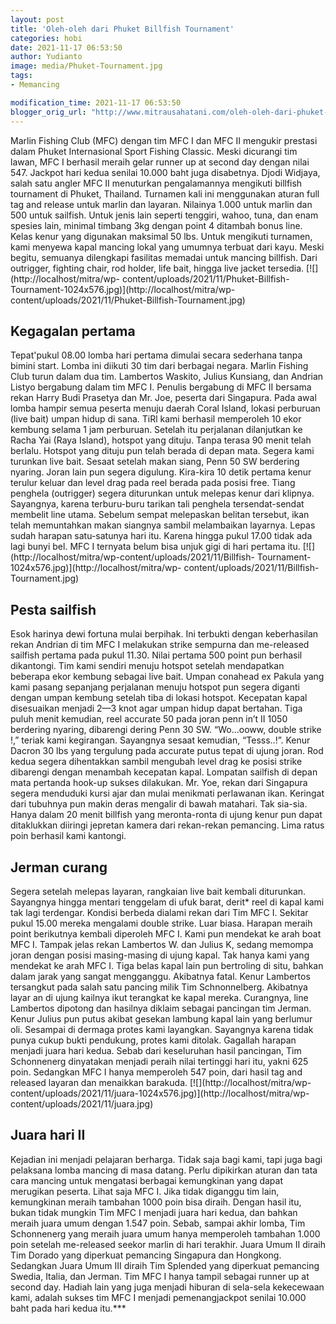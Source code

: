 ```yaml
---
layout: post
title: 'Oleh-oleh dari Phuket Billfish Tournament'
categories: hobi
date: 2021-11-17 06:53:50
author: Yudianto
image: media/Phuket-Tournament.jpg
tags:
- Memancing

modification_time: 2021-11-17 06:53:50
blogger_orig_url: "http://www.mitrausahatani.com/oleh-oleh-dari-phuket-billfish.html"
---
```


Marlin Fishing Club (MFC) dengan tim MFC I dan MFC II mengukir prestasi dalam
Phuket Internasional Sport Fishing Classic. Meski dicurangi tim lawan, MFC I
berhasil meraih gelar runner up at second day dengan nilai 547. Jackpot hari
kedua senilai 10.000 baht juga disabetnya. Djodi Widjaya, salah satu angler
MFC II menuturkan pengalamannya mengikuti billfish tournament di Phuket,
Thailand. Turnamen kali ini menggunakan aturan full tag and release untuk
marlin dan layaran. Nilainya 1.000 untuk marlin dan 500 untuk sailfish. Untuk
jenis lain seperti tenggiri, wahoo, tuna, dan enam spesies lain, minimal
timbang 3kg dengan point 4 ditambah bonus line. Kelas kenur yang digunakan
maksimal 50 lbs. Untuk mengikuti turnamen, kami menyewa kapal mancing lokal
yang umumnya terbuat dari kayu. Meski begitu, semuanya dilengkapi fasilitas
memadai untuk mancing billfish. Dari outrigger, fighting chair, rod holder,
life bait, hingga live jacket tersedia. [![](http://localhost/mitra/wp-
content/uploads/2021/11/Phuket-Billfish-
Tournament-1024x576.jpg)](http://localhost/mitra/wp-
content/uploads/2021/11/Phuket-Billfish-Tournament.jpg)

## Kegagalan pertama

Tepat'pukul 08.00 lomba hari pertama dimulai secara sederhana tanpa bimini
start. Lomba ini diikuti 30 tim dari berbagai negara. Marlin Fishing Club
turun dalam dua tim. Lambertos Waskito, Julius Kunsiang, dan Andrian Listyo
bergabung dalam tim MFC I. Penulis bergabung di MFC II bersama rekan Harry
Budi Prasetya dan Mr. Joe, peserta dari Singapura. Pada awal lomba hampir
semua peserta menuju daerah Coral Island, lokasi perburuan (live bait) umpan
hidup di sana. TiRl kami berhasil memperoleh 10 ekor kembung selama 1 jam
perburuan. Setelah itu perjalanan dilanjutkan ke Racha Yai (Raya Island),
hotspot yang dituju. Tanpa terasa 90 menit telah berlalu. Hotspot yang dituju
pun telah berada di depan mata. Segera kami turunkan live bait. Sesaat setelah
makan siang, Penn 50 SW berdering nyaring. Joran lain pun segera digulung.
Kira-kira 10 detik pertama kenur terulur keluar dan level drag pada reel
berada pada posisi free. Tiang penghela (outrigger) segera diturunkan untuk
melepas kenur dari klipnya. Sayangnya, karena terburu-buru tarikan tali
penghela tersendat-sendat membelit line utama. Sebelum sempat melepaskan
belitan tersebut, ikan telah memuntahkan makan siangnya sambil melambaikan
layarnya. Lepas sudah harapan satu-satunya hari itu. Karena hingga pukul 17.00
tidak ada lagi bunyi bel. MFC I ternyata belum bisa unjuk gigi di hari pertama
itu. [![](http://localhost/mitra/wp-content/uploads/2021/11/Billfish-
Tournament-1024x576.jpg)](http://localhost/mitra/wp-
content/uploads/2021/11/Billfish-Tournament.jpg)

## Pesta sailfish

Esok harinya dewi fortuna mulai berpihak. Ini terbukti dengan keberhasilan
rekan Andrian di tim MFC I melakukan strike sempurna dan me-released sailfish
pertama pada pukul 11.30. Nilai pertama 500 point pun berhasil dikantongi. Tim
kami sendiri menuju hotspot setelah mendapatkan beberapa ekor kembung sebagai
live bait. Umpan conahead ex Pakula yang kami pasang sepanjang perjalanan
menuju hotspot pun segera diganti dengan umpan kembung setelah tiba di lokasi
hotspot. Kecepatan kapal disesuaikan menjadi 2—3 knot agar umpan hidup dapat
bertahan. Tiga puluh menit kemudian, reel accurate 50 pada joran penn in’t II
1050 berdering nyaring, dibarengi dering Penn 30 SW. “Wo...ooww, double strike
!,” teriak kami kegirangan. Sayangnya sesaat kemudian, “Tesss..!”. Kenur
Dacron 30 lbs yang tergulung pada accurate putus tepat di ujung joran. Rod
kedua segera dihentakkan sambil mengubah level drag ke posisi strike dibarengi
dengan menambah kecepatan kapal. Lompatan sailfish di depan mata pertanda
hook-up sukses dilakukan. Mr. Yoe, rekan dari Singapura segera menduduki kursi
ajar dan mulai menikmati perlawanan ikan. Keringat dari tubuhnya pun makin
deras mengalir di bawah matahari. Tak sia-sia. Hanya dalam 20 menit billfish
yang meronta-ronta di ujung kenur pun dapat ditaklukkan diiringi jepretan
kamera dari rekan-rekan pemancing. Lima ratus poin berhasil kami kantongi.

## Jerman curang

Segera setelah melepas layaran, rangkaian live bait kembali diturunkan.
Sayangnya hingga mentari tenggelam di ufuk barat, derit* reel di kapal kami
tak lagi terdengar. Kondisi berbeda dialami rekan dari Tim MFC I. Sekitar
pukul 15.00 mereka mengalami double strike. Luar biasa. Harapan meraih point
berikutnya kembali diperoleh MFC I. Kami pun mendekat ke arah boat MFC I.
Tampak jelas rekan Lambertos W. dan Julius K, sedang memompa joran dengan
posisi masing-masing di ujung kapal. Tak hanya kami yang mendekat ke arah MFC
I. Tiga belas kapal lain pun bertroling di situ, bahkan dalam jarak yang
sangat mengganggu. Akibatnya fatal. Kenur Lambertos tersangkut pada salah satu
pancing milik Tim Schnonnelberg. Akibatnya layar an di ujung kailnya ikut
terangkat ke kapal mereka. Curangnya, line Lambertos dipotong dan hasilnya
diklaim sebagai pancingan tim Jerman. Kenur Julius pun putus akibat gesekan
lambung kapal lain yang berlumur oli. Sesampai di dermaga protes kami
layangkan. Sayangnya karena tidak punya cukup bukti pendukung, protes kami
ditolak. Gagallah harapan menjadi juara hari kedua. Sebab dari keseluruhan
hasil pancingan, Tim Schonnenerg dinyatakan menjadi peraih nilai tertinggi
hari itu, yakni 625 poin. Sedangkan MFC I hanya memperoleh 547 poin, dari
hasil tag and released layaran dan menaikkan barakuda.
[![](http://localhost/mitra/wp-
content/uploads/2021/11/juara-1024x576.jpg)](http://localhost/mitra/wp-
content/uploads/2021/11/juara.jpg)

## Juara hari II

Kejadian ini menjadi pelajaran berharga. Tidak saja bagi kami, tapi juga bagi
pelaksana lomba mancing di masa datang. Perlu dipikirkan aturan dan tata cara
mancing untuk mengatasi berbagai kemungkinan yang dapat merugikan peserta.
Lihat saja MFC I. Jika tidak diganggu tim lain, kemungkinan meraih tambahan
1000 poin bisa diraih. Dengan hasil itu, bukan tidak mungkin Tim MFC I menjadi
juara hari kedua, dan bahkan meraih juara umum dengan 1.547 poin. Sebab,
sampai akhir lomba, Tim Schonnenerg yang meraih juara umum hanya memperoleh
tambahan 1.000 poin setelah me-released seekor marlin di hari terakhir. Juara
Umum II diraih Tim Dorado yang diperkuat pemancing Singapura dan Hongkong.
Sedangkan Juara Umum III diraih Tim Splended yang diperkuat pemancing Swedia,
Italia, dan Jerman. Tim MFC I hanya tampil sebagai runner up at second day.
Hadiah lain yang juga menjadi hiburan di sela-sela kekecewaan kami, adalah
sukses tim MFC I menjadi pemenangjackpot senilai 10.000 baht pada hari kedua
itu.***


